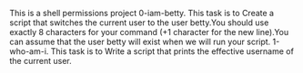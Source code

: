 This is a shell permissions project
0-iam-betty. This task is to Create a script that switches the current user to the user betty.You should use exactly 8 characters for your command (+1 character for the new line).You can assume that the user betty will exist when we will run your script.
1-who-am-i. This task is to Write a script that prints the effective username of the current user.
